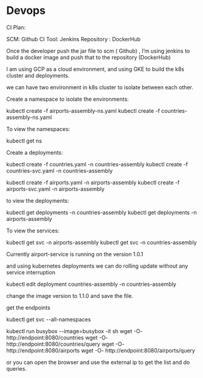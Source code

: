 # Devops

CI Plan:

SCM: Github
CI Tool: Jenkins
Repository : DockerHub

Once the developer push the jar file to scm ( Github) , I’m using jenkins to build a docker image and push that to the 
repository (DockerHub)

I am using GCP as a cloud environment, and using GKE to build the k8s cluster and deployments.

we can have two environment in k8s cluster to isolate between each other.

Create a namespace to isolate the environments:

kubectl create -f airports-assembly-ns.yaml
kubectl create -f countries-assembly-ns.yaml

To view the namespaces:

kubectl get ns

Create a deployments:

kubectl create -f countries.yaml -n countries-assembly
kubectl create -f countries-svc.yaml -n countries-assembly

kubectl create -f airports.yaml -n airports-assembly
kubectl create -f airports-svc.yaml -n airports-assembly


to view the deployments:

kubectl get deployments -n countries-assembly
kubectl get deployments -n airports-assembly

To view the services:

kubectl get svc -n airports-assembly
kubectl get svc -n countries-assembly

Currently 
airport-service is running on the version 1.0.1

and using kubernetes deployments we can do rolling update without any service interruption

kubectl edit deployment countries-assembly -n countries-assembly

change the image version to 1.1.0 and save the file.

get the endpoints 

kubectl get svc --all-namespaces

kubectl run busybox --image=busybox -it sh
wget -O- http://endpoint:8080/countries
wget -O- http://endpoint:8080/countries/query
wget -O- http://endpoint:8080/airports
wget -O- http://endpoint:8080/airports/query

or you can open the browser and use the external ip to get the list and do queries.



